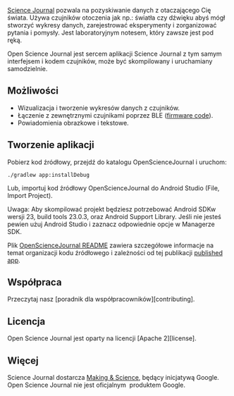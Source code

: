 [Science Journal][play-store] pozwala na pozyskiwanie danych z otaczającego Cię świata. Używa czujników otoczenia jak np.: światła czy dźwięku abyś mógł stworzyć wykresy danych, zarejestrować eksperymenty i zorganizować pytania i pomysły. Jest laboratoryjnym notesem, który zawsze jest pod ręką.

Open Science Journal jest sercem aplikacji Science Journal z tym samym interfejsem i kodem czujników, może być skompilowany i uruchamiany samodzielnie.

## Możliwości

* Wizualizacja i tworzenie wykresów danych z czujników.
* Łączenie z zewnętrznymi czujnikami poprzez BLE ([firmware code][firmware-github]).
* Powiadomienia obrazkowe i tekstowe.

## Tworzenie aplikacji

Pobierz kod źródłowy, przejdź do katalogu OpenScienceJournal i uruchom:

    ./gradlew app:installDebug

Lub, importuj kod źródłowy OpenScienceJournal do Android Studio (File, Import Project).

Uwaga: Aby skompilować projekt będziesz potrzebować Android SDKw wersji 23, build tools 23.0.3, oraz Android Support Library.
Jeśli nie jesteś pewien użuj Android Studio i zaznacz odpowiednie opcje w Managerze SDK.

Plik [OpenScienceJournal README](https://github.com/google/science-journal/tree/master/OpenScienceJournal)
zawiera szczegółowe informacje na temat organizacji kodu źródłowego i zależności od tej publikacji [published app][play-store].

## Współpraca

Przeczytaj nasz [poradnik dla współpracowników][contributing].

## Licencja

Open Science Journal jest oparty na licencji [Apache 2][license].

## Więcej

Science Journal dostarcza [Making & Science][making-science], będący inicjatywą Google. Open Science Journal nie jest
oficjalnym  produktem Google.

[play-store]: https://play.google.com/store/apps/details?id=com.google.android.apps.forscience.whistlepunk
[firmware-github]:https://github.com/google/science-journal-arduino
[współpraca]: https://github.com/google/science-journal/blob/master/CONTRIBUTING
[licencja]: https://github.com/google/science-journal/blob/master/LICENSE
[making-science]: https://makingscience.withgoogle.com
